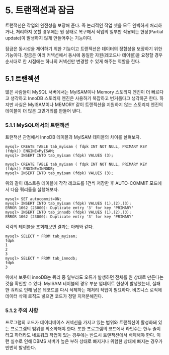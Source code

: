 # 5. 트랜잭션과 잠금

트랜잭션은 작업의 완전성을 보장해  준다. 즉 논리적인 작업 셋을 모두 완벽하게 처리하거나, 처리하지 못할 경우에는 원 상태로 복구해서 작업의 일부만 적용되는 현상(Partial update)이 발생하지 않게 만들어주는 기능이다.

잠금은 동시성을 제어하기 위한 기능이고 트랜젝션은 데이터의 정합성을 보장하기 위한 기능이다. 잠금은 여러 커넥션에서 동시에 동일한 자원(레코드나 테이블)을 요청할 경우 순서대로 한 시점에는 하나의 커넥션만 변경할 수 있게 해주는 역할을 한다.



## 5.1 트랜젝션

많은 사람들이 MySQL 서버에서는 MyISAM이나 Memory 스토리지 엔진이 더 빠르다고 생각하고 InnoDB 스토리지 엔진은 사용하기 복잡하고 번거롭다고 생각하곤 한다. 하지만 사실은 MyISAM이나 MEMORY 같이 트랜젝션을 지원하지 않는 스토리지 엔진의 테이블이 더 많은 고민거리를 만들어 낸다.

### 5.1.1 MySQL에서의 트랜잭션

트랜잭션 관점에서 InnoDB 테이블과 MyISAM 테이블의 차이를 살펴보자.

``` mysql
mysql> CREATE TABLE tab_myisam ( fdpk INT NOT NULL, PRIMARY KEY (fdpk)) ENGINE=MyISAM;
mysql> INSERT INTO tab_myisam (fdpk) VALUES (3);

mysql> CREATE TABLE tab_myisam ( fdpk INT NOT NULL, PRIMARY KEY (fdpk)) ENGINE=INNODB;
mysql> INSERT INTO tab_myisam (fdpk) VALUES (3);
```

위와 같이 테스트용 테이블에 각각 레코드를 1건씩 저장한 후 AUTO-COMMIT 모드에서 다음 쿼리들을 실행해보자.

```mysql
mysql> SET autocommit=ON;
mysql> INSERT INTO tab_myisam (fdpk) VALUES (1),(2),(3);
ERROR 1062 (23000): Duplicate entry '3' for key 'PRIMARY'
mysql> INSERT INTO tab_innodb (fdpk) VALUES (1),(2),(3);
ERROR 1062 (23000): Duplicate entry '3' for key 'PRIMARY'
```

각각의 테이블을 조회해보면 결과는 아래와 같다.

``` mysql
mysql> SELECT * FROM tab_myisam;
fdpk
1
2
3
mysql> SELECT * FROM tab_innodb;
fdpk
3
```

위에서 보듯이 innoDB는 쿼리 중 일부라도 오류가 발생하면 전체를 원 상태로 만든다는 것을 확인할 수 있다. MyISAM 테이블의 경우 부분 업데이트 현상이 발생했는데, 실패한 쿼리로 인해 남은 레코드를 다시 삭제하는 재처리 작업이 필요하다. 비즈니스 로직에 데이터 삭제 로직도 넣으면 코드가 정말 지저분해진다.

### 5.1.2 주의 사항

프로그램의 코드가 데이터베이스 커넥션을 가지고 있는 범위와 트랜젝션이 활성화돼 있는 프로그램의 범위를 최소화해야 한다. 또한 프로그램의 코드에서 라인수는 한두 줄이라고 하더라도 네트워크 작업이 있는 경우에는 반드시 트랜잭션에서 배제해야 한다. 이런 실수로 인해 DBMS 서버가 높은 부하 상태로 빠지거나 위험한 상태에 빠지는 경우가 빈번히 발생한다.